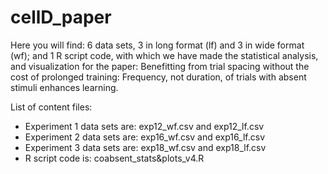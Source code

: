 # cellD_paper

Here you will find: 6 data sets, 3 in long format (lf) and 3 in wide format (wf); and 1 R script code, with which we have made the statistical analysis, and visualization for the paper: Benefitting from trial spacing without the cost of prolonged training: Frequency, not duration, of trials with absent stimuli enhances learning.

List of content files:
- Experiment 1 data sets are: exp12_wf.csv and exp12_lf.csv
- Experiment 2 data sets are: exp16_wf.csv and exp16_lf.csv
- Experiment 3 data sets are: exp18_wf.csv and exp18_lf.csv
- R script code is: coabsent_stats&plots_v4.R
